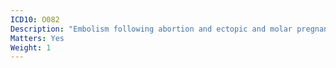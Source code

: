 ```yaml
---
ICD10: O082
Description: "Embolism following abortion and ectopic and molar pregnancy"
Matters: Yes
Weight: 1
---
```

